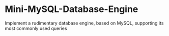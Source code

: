 # Mini-MySQL-Database-Engine
Implement a rudimentary database engine, based on MySQL, supporting its most commonly used queries
